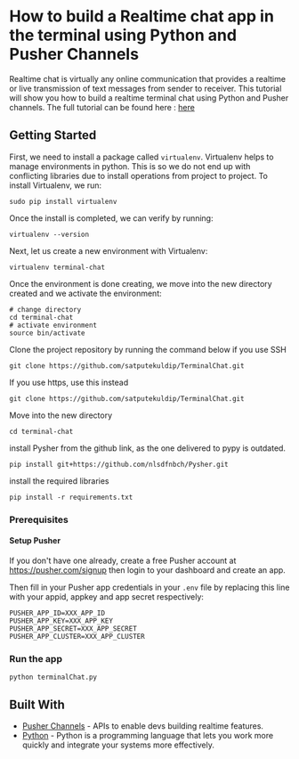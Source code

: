 # How to build a Realtime chat app in the terminal using Python and Pusher Channels

Realtime chat is virtually any online communication that provides a realtime or live transmission of text messages from sender to receiver. This tutorial will show you how to build a realtime terminal chat using Python and Pusher channels. The full tutorial can be found here : [here](https://pusher.com/tutorials/chat-terminal-python) 

## Getting Started
First, we need to install a package called `virtualenv`. Virtualenv helps to manage environments in python. This is so we do not end up with conflicting libraries due to install operations from project to project. To install Virtualenv, we run:


    sudo pip install virtualenv

Once the install is completed, we can verify by running:


    virtualenv --version

Next, let us create a new environment with Virtualenv:


    virtualenv terminal-chat

Once the environment is done creating, we move into the new directory created and we activate the environment:


    # change directory
    cd terminal-chat
    # activate environment
    source bin/activate

Clone the project repository by running the command below if you use SSH

```
git clone https://github.com/satputekuldip/TerminalChat.git
```

If you use https, use this instead

```
git clone https://github.com/satputekuldip/TerminalChat.git
```

Move into the new directory

```
cd terminal-chat
```

install Pysher from the github link, as the one delivered to pypy is outdated.

```
pip install git+https://github.com/nlsdfnbch/Pysher.git
```

install the required libraries

```
pip install -r requirements.txt
```

### Prerequisites

#### Setup Pusher

If you don't have one already, create a free Pusher account at https://pusher.com/signup then login to your dashboard and create an app. 


Then fill in your Pusher app credentials in your `.env` file by replacing this line with your appid, appkey and app secret respectively:

```
PUSHER_APP_ID=XXX_APP_ID
PUSHER_APP_KEY=XXX_APP_KEY
PUSHER_APP_SECRET=XXX_APP_SECRET
PUSHER_APP_CLUSTER=XXX_APP_CLUSTER
```



### Run the app

```
python terminalChat.py
```


## Built With

* [Pusher Channels](https://pusher.com/channels) - APIs to enable devs building realtime features.
* [Python](https://www.python.org/) - Python is a programming language that lets you work more quickly and integrate your systems more effectively.

